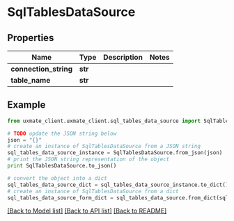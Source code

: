 # SqlTablesDataSource


## Properties
Name | Type | Description | Notes
------------ | ------------- | ------------- | -------------
**connection_string** | **str** |  | 
**table_name** | **str** |  | 

## Example

```python
from uxmate_client.uxmate_client.sql_tables_data_source import SqlTablesDataSource

# TODO update the JSON string below
json = "{}"
# create an instance of SqlTablesDataSource from a JSON string
sql_tables_data_source_instance = SqlTablesDataSource.from_json(json)
# print the JSON string representation of the object
print SqlTablesDataSource.to_json()

# convert the object into a dict
sql_tables_data_source_dict = sql_tables_data_source_instance.to_dict()
# create an instance of SqlTablesDataSource from a dict
sql_tables_data_source_form_dict = sql_tables_data_source.from_dict(sql_tables_data_source_dict)
```
[[Back to Model list]](../README.md#documentation-for-models) [[Back to API list]](../README.md#documentation-for-api-endpoints) [[Back to README]](../README.md)


